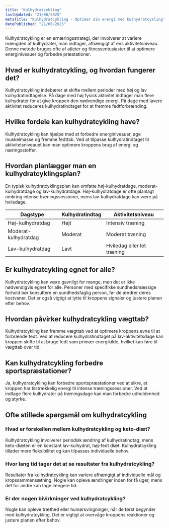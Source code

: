 ```yaml
---
title: "Kulhydratcykling"
lastUpdated: "21/06/2025"
metaTitle: "Kulhydratcykling - Optimer din energi med kulhydratcykling"
datePublished: "21/06/2025"
---
```


Kulhydratcykling er en ernæringsstrategi, der involverer at variere mængden af kulhydrater, man indtager, afhængigt af ens aktivitetsniveau. Denne metode bruges ofte af atleter og fitnessentusiaster til at optimere energiniveauer og forbedre præstationer.

## Hvad er kulhydratcykling, og hvordan fungerer det?

Kulhydratcykling indebærer at skifte mellem perioder med høj og lav kulhydratindtagelse. På dage med høj fysisk aktivitet indtager man flere kulhydrater for at give kroppen den nødvendige energi. På dage med lavere aktivitet reduceres kulhydratindtaget for at fremme fedtforbrænding.

## Hvilke fordele kan kulhydratcykling have?

Kulhydratcykling kan hjælpe med at forbedre energiniveauer, øge muskelmasse og fremme fedttab. Ved at tilpasse kulhydratindtaget til aktivitetsniveauet kan man optimere kroppens brug af energi og næringsstoffer.

## Hvordan planlægger man en kulhydratcyklingsplan?

En typisk kulhydratcyklingsplan kan omfatte høj-kulhydratdage, moderat-kulhydratdage og lav-kulhydratdage. Høj-kulhydratdage er ofte planlagt omkring intense træningssessioner, mens lav-kulhydratdage kan være på hviledage.

| Dagstype          | Kulhydratindtag | Aktivitetsniveau          |
|-------------------|-----------------|---------------------------|
| Høj-kulhydratdag  | Højt            | Intensiv træning          |
| Moderat-kulhydratdag | Moderat        | Moderat træning           |
| Lav-kulhydratdag  | Lavt            | Hviledag eller let træning|

## Er kulhydratcykling egnet for alle?

Kulhydratcykling kan være gavnligt for mange, men det er ikke nødvendigvis egnet for alle. Personer med specifikke sundhedsmæssige forhold bør konsultere en sundhedsfaglig person, før de ændrer deres kostvaner. Det er også vigtigt at lytte til kroppens signaler og justere planen efter behov.

## Hvordan påvirker kulhydratcykling vægttab?

Kulhydratcykling kan fremme vægttab ved at optimere kroppens evne til at forbrænde fedt. Ved at reducere kulhydratindtaget på lav-aktivitetsdage kan kroppen skifte til at bruge fedt som primær energikilde, hvilket kan føre til vægttab over tid.

## Kan kulhydratcykling forbedre sportspræstationer?

Ja, kulhydratcykling kan forbedre sportspræstationer ved at sikre, at kroppen har tilstrækkelig energi til intense træningssessioner. Ved at indtage flere kulhydrater på træningsdage kan man forbedre udholdenhed og styrke.

## Ofte stillede spørgsmål om kulhydratcykling

### Hvad er forskellen mellem kulhydratcykling og keto-diæt?

Kulhydratcykling involverer periodisk ændring af kulhydratindtag, mens keto-diæten er en konstant lav-kulhydrat, høj-fedt diæt. Kulhydratcykling tillader mere fleksibilitet og kan tilpasses individuelle behov.

### Hvor lang tid tager det at se resultater fra kulhydratcykling?

Resultater fra kulhydratcykling kan variere afhængigt af individuelle mål og kropssammensætning. Nogle kan opleve ændringer inden for få uger, mens det for andre kan tage længere tid.

### Er der nogen bivirkninger ved kulhydratcykling?

Nogle kan opleve træthed eller humørsvingninger, når de først begynder med kulhydratcykling. Det er vigtigt at overvåge kroppens reaktioner og justere planen efter behov.